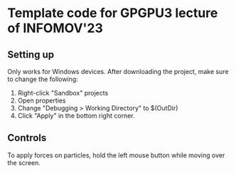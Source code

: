 # Template code for GPGPU3 lecture of INFOMOV'23

## Setting up
Only works for Windows devices. After downloading the project, make sure to change the following:

1) Right-click "Sandbox" projects
2) Open properties
3) Change "Debugging > Working Directory" to $(OutDir)
4) Click "Apply" in the bottom right corner.

## Controls

To apply forces on particles, hold the left mouse button while moving over the screen.
